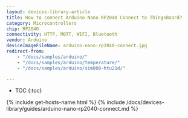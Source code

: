 ```yaml
---
layout: devices-library-article
title: How to connect Arduino Nano RP2040 Connect to ThingsBoard?
category: Microcontrollers
chip: RP2040
connectivity: HTTP, MQTT, WIFI, Bluetooth
vendor: Arduino
deviceImageFileName: arduino-nano-rp2040-connect.jpg
redirect-from:
    - "/docs/samples/arduino/"
    - "/docs/samples/arduino/temperature/"
    - "/docs/samples/arduino/sim808-htu21d/"

---
```


* TOC
{:toc}

{% include get-hosts-name.html %}
{% include /docs/devices-library/guides/arduino-nano-rp2040-connect.md %}
